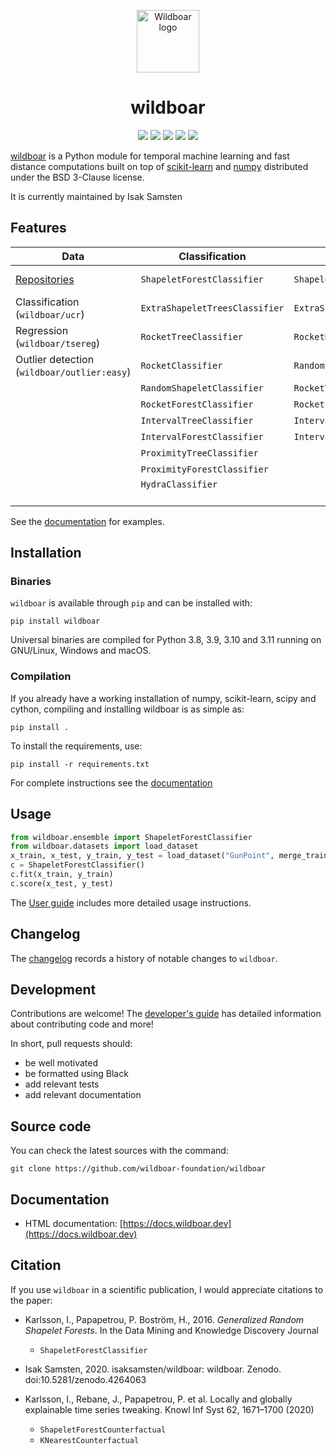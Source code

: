 </p>
<p align="center">
<img src="https://github.com/wildboar-foundation/wildboar/blob/master/.github/github-logo.png?raw=true" alt="Wildboar logo" width="100px">
</p>

<h1 align="center">wildboar</h1>

<p align="center">
	<img src="https://img.shields.io/badge/python-3.8%20|%203.9%20|%203.10-blue" />
	<img src="https://github.com/wildboar-foundation/wildboar/workflows/Build,%20test%20and%20upload%20to%20PyPI/badge.svg"/>
	<a href="https://badge.fury.io/py/wildboar"><img src="https://badge.fury.io/py/wildboar.svg" /></a>
	<a href="https://pepy.tech/project/wildboar"><img src="https://static.pepy.tech/personalized-badge/wildboar?period=total&units=international_system&left_color=black&right_color=orange&left_text=downloads" /></a>
	<a href="https://doi.org/10.5281/zenodo.4264063"><img src="https://zenodo.org/badge/DOI/10.5281/zenodo.4264063.svg" /></a>
</p>

[wildboar](https://docs.wildboar.dev/) is a Python module for temporal machine learning and fast
distance computations built on top of
[scikit-learn](https://scikit-learn.org) and [numpy](https://numpy.org)
distributed under the BSD 3-Clause license.

It is currently maintained by Isak Samsten

## Features

| **Data**                                                             | **Classification**             | **Regression**                | **Explainability**             | **Metric** | **Unsupervised**          | **Outlier**               |
| -------------------------------------------------------------------- | ------------------------------ | ----------------------------- | ------------------------------ | ---------- | ------------------------- | ------------------------- |
| [Repositories](https://docs.wildboar.dev/master/guide/datasets.html) | `ShapeletForestClassifier`     | `ShapeletForestRegressor`     | `ShapeletForestCounterfactual` | UCR-suite  | `ShapeletForestTransform` | `IsolationShapeletForest` |
| Classification (`wildboar/ucr`)                                      | `ExtraShapeletTreesClassifier` | `ExtraShapeletTreesRegressor` | `KNearestCounterfactual`       | MASS       | `RandomShapeletEmbedding` |                           |
| Regression (`wildboar/tsereg`)                                       | `RocketTreeClassifier`         | `RocketRegressor`             | `PrototypeCounterfactual`      | DTW        | `RocketTransform`         |                           |
| Outlier detection (`wildboar/outlier:easy`)                          | `RocketClassifier`             | `RandomShapeletRegressor`     | `IntervalImportance`           | DDTW       | `IntervalTransform`       |                           |
|                                                                      | `RandomShapeletClassifier`     | `RocketTreeRegressor`         |                                | WDTW       | `FeatureTransform`        |                           |
|                                                                      | `RocketForestClassifier`       | `RocketForestRegressor`       |                                | MSM        | MatrixProfile             |                           |
|                                                                      | `IntervalTreeClassifier`       | `IntervalTreeRegressor`       |                                | TWE        | Segmentation              |                           |
|                                                                      | `IntervalForestClassifier`     | `IntervalForestRegressor`     |                                | LCSS       | Motif discovery           |                           |
|                                                                      | `ProximityTreeClassifier`      |                               |                                | ERP        | `SAX`                     |                           |
|                                                                      | `ProximityForestClassifier`    |                               |                                | EDR        | `PAA`                     |                           |
|                                                                      | `HydraClassifier`              |                               |                                |            | `MatrixProfileTransform`  |                           |
|                                                                      |                                |                               |                                |            | `HydraTransform`          |                           |

See the [documentation](https://docs.wildboar.dev/master/examples.html) for examples.

## Installation

### Binaries

`wildboar` is available through `pip` and can be installed with:

    pip install wildboar

Universal binaries are compiled for Python 3.8, 3.9, 3.10 and 3.11 running on
GNU/Linux, Windows and macOS.

### Compilation

If you already have a working installation of numpy, scikit-learn, scipy and cython,
compiling and installing wildboar is as simple as:

    pip install .

To install the requirements, use:

    pip install -r requirements.txt

For complete instructions see the [documentation](https://docs.wildboar.dev/master/install.html#build-and-compile-from-source)

## Usage

```python
from wildboar.ensemble import ShapeletForestClassifier
from wildboar.datasets import load_dataset
x_train, x_test, y_train, y_test = load_dataset("GunPoint", merge_train_test=False)
c = ShapeletForestClassifier()
c.fit(x_train, y_train)
c.score(x_test, y_test)
```

The [User guide](https://docs.wildboar.dev/master/guide.html) includes more
detailed usage instructions.

## Changelog

The [changelog](https://docs.wildboar.dev/master/more/whatsnew.html) records a
history of notable changes to `wildboar`.

## Development

Contributions are welcome! The [developer's
guide](https://docs.wildboar.dev/master/more/contributing.html) has detailed
information about contributing code and more!

In short, pull requests should:

- be well motivated
- be formatted using Black
- add relevant tests
- add relevant documentation

## Source code

You can check the latest sources with the command:

    git clone https://github.com/wildboar-foundation/wildboar

## Documentation

- HTML documentation: [https://docs.wildboar.dev](https://docs.wildboar.dev)

## Citation

If you use `wildboar` in a scientific publication, I would appreciate
citations to the paper:

- Karlsson, I., Papapetrou, P. Boström, H., 2016.
  _Generalized Random Shapelet Forests_. In the Data Mining and
  Knowledge Discovery Journal

  - `ShapeletForestClassifier`

- Isak Samsten, 2020. isaksamsten/wildboar: wildboar. Zenodo. doi:10.5281/zenodo.4264063
- Karlsson, I., Rebane, J., Papapetrou, P. et al.
  Locally and globally explainable time series tweaking.
  Knowl Inf Syst 62, 1671–1700 (2020)

  - `ShapeletForestCounterfactual`
  - `KNearestCounterfactual`

